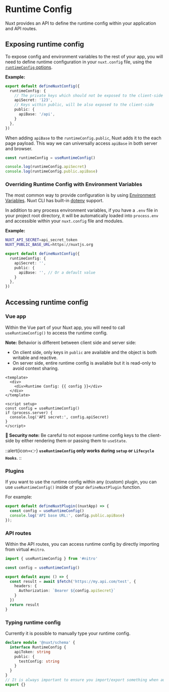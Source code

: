 # Runtime Config

Nuxt provides an API to define the runtime config within your application and API routes.

## Exposing runtime config

To expose config and environment variables to the rest of your app, you will need to define runtime configuration in your `nuxt.config` file, using the [`runtimeConfig` options](/guide/directory-structure/nuxt.config#runtimeconfig).

**Example:**

```ts [nuxt.config.ts]
export default defineNuxtConfig({
  runtimeConfig: {
    // The private keys which should not be exposed to the client-side
    apiSecret: '123',
    // Keys within public, will be also exposed to the client-side
    public: {
      apiBase: '/api',
    }
  },
})
```

When adding `apiBase` to the `runtimeConfig.public`, Nuxt adds it to the each page payload. This way we can universally access `apiBase` in both server and browser.

```js
const runtimeConfig = useRuntimeConfig()

console.log(runtimeConfig.apiSecret)
console.log(runtimeConfig.public.apiBase)
```

### Overriding Runtime Config with Environment Variables

The most common way to provide configuration is by using [Environment Variables](https://medium.com/chingu/an-introduction-to-environment-variables-and-how-to-use-them-f602f66d15fa).
Nuxt CLI has built-in [dotenv](https://github.com/motdotla/dotenv) support.

In addition to any process environment variables, if you have a `.env` file in your project root directory, it will be automatically loaded into `process.env` and accessible within your `nuxt.config` file and modules.

**Example:**

```sh [.env]
NUXT_API_SECRET=api_secret_token
NUXT_PUBLIC_BASE_URL=https://nuxtjs.org
```

```ts [nuxt.config.ts]
export default defineNuxtConfig({
  runtimeConfig: {
    apiSecret: '',
    public: {
      apiBase: '', // Or a default value
    }
  },
})
```

## Accessing runtime config

### Vue app

Within the Vue part of your Nuxt app, you will need to call `useRuntimeConfig()` to access the runtime config.

**Note:** Behavior is different between client side and server side:

- On client side, only keys in `public` are available and the object is both writable and reactive.
- On server side, entire runtime config is available but it is read-only to avoid context sharing.

```vue
<template>
  <div>
    <div>Runtime Config: {{ config }}</div>
  </div>
</template>

<script setup>
const config = useRuntimeConfig()
if (process.server) {
  console.log('API secret:', config.apiSecret)
}
</script>
```

**🛑 Security note:** Be careful to not expose runtime config keys to the client-side by either rendering them or passing them to `useState`.

::alert{icon=👉}
**`useRuntimeConfig` only works during `setup` or `Lifecycle Hooks`**.
::

### Plugins

If you want to use the runtime config within any (custom) plugin, you can use `useRuntimeConfig()` inside of your `defineNuxtPlugin` function.

For example:

```ts
export default defineNuxtPlugin((nuxtApp) => {
  const config = useRuntimeConfig()
  console.log('API base URL:', config.public.apiBase)
});
```

### API routes

Within the API routes, you can access runtime config by directly importing from virtual `#nitro`.

```ts
import { useRuntimeConfig } from '#nitro'

const config = useRuntimeConfig()

export default async () => {
  const result = await $fetch('https://my.api.com/test', {
    headers: {
      Authorization: `Bearer ${config.apiSecret}`
    }
  })
  return result
}
```

### Typing runtime config

Currently it is possible to manually type your runtime config.

```ts [index.d.ts]
declare module '@nuxt/schema' {
  interface RuntimeConfig {
    apiToken: string
    public: {
      testConfig: string
    }
  }
}
// It is always important to ensure you import/export something when augmenting a type
export {}
```
